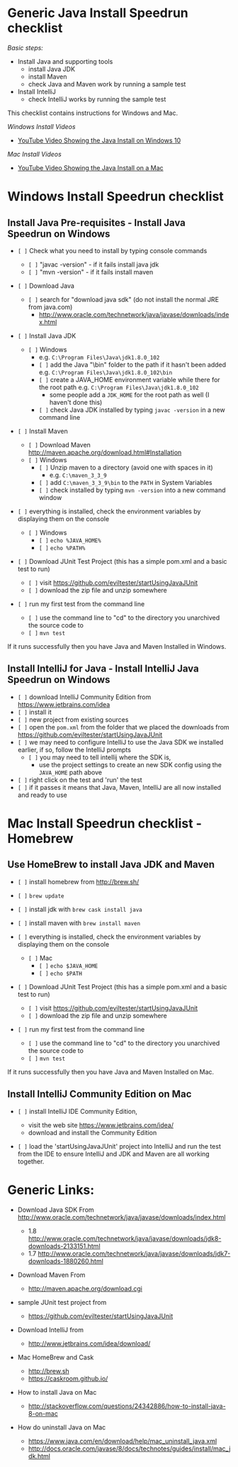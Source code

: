 # Generic Java Install Speedrun checklist

*Basic steps:*

- Install Java and supporting tools
    - install Java JDK
    - install Maven
    - check Java and Maven work by running a sample test
- Install IntelliJ
    - check IntelliJ works by running the sample test
        
This checklist contains instructions for Windows and Mac.
    

*Windows Install Videos*

* [YouTube Video Showing the Java Install on Windows 10](https://www.youtube.com/watch?v=j-46lYWAHF0)

*Mac Install Videos*

* [YouTube Video Showing the Java Install on a Mac](https://youtu.be/ff5ZsthcSZw)
    
# Windows Install Speedrun checklist

## Install Java Pre-requisites - Install Java Speedrun on Windows

* `[ ]` Check what you need to install by typing console commands
    * `[ ]` "javac -version"
          - if it fails install java jdk
    * `[ ]` "mvn -version"
          - if it fails install maven

* `[ ]` Download Java
    * `[ ]` search for "download java sdk" (do not install the normal JRE from java.com)
         - http://www.oracle.com/technetwork/java/javase/downloads/index.html

* `[ ]` Install Java JDK
    * `[ ]` Windows
        - e.g. `C:\Program Files\Java\jdk1.8.0_102`
        * `[ ]` add the Java "\bin" folder to the path if it hasn't been added
           e.g. `C:\Program Files\Java\jdk1.8.0_102\bin`
        * `[ ]` create a JAVA_HOME environment variable while there for the root path
            e.g. `C:\Program Files\Java\jdk1.8.0_102`
            - some people add a `JDK_HOME` for the root path as well (I haven't done this)
        * `[ ]` check Java JDK installed by typing `javac -version` in a new command line

* `[ ]` Install Maven
    * `[ ]` Download Maven http://maven.apache.org/download.html#Installation
    * `[ ]` Windows
        * `[ ]` Unzip maven to a directory (avoid one with spaces in it)
            - e.g. `C:\maven_3_3_9`
        * `[ ]` add `C:\maven_3_3_9\bin` to the `PATH` in System Variables
        * `[ ]` check installed by typing `mvn -version` into a new command window

* `[ ]` everything is installed, check the environment variables by displaying them on the console
    * `[ ]` Windows
        * `[ ]` `echo %JAVA_HOME%`
        * `[ ]` `echo %PATH%`


* `[ ]` Download JUnit Test Project (this has a simple pom.xml and a basic test to run)
    * `[ ]` visit https://github.com/eviltester/startUsingJavaJUnit
    * `[ ]` download the zip file and unzip somewhere

* `[ ]` run my first test from the command line
    * `[ ]` use the command line to "cd" to the directory you unarchived the source code to
    * `[ ]` `mvn test`

If it runs successfully then you have Java and Maven Installed in Windows.

## Install IntelliJ for Java  - Install IntelliJ Java Speedrun on Windows


* `[ ]`  download IntelliJ Community Edition from https://www.jetbrains.com/idea
* `[ ]`  install it
* `[ ]`  new project from existing sources
* `[ ]`  open the `pom.xml` from the folder that we  placed the downloads from https://github.com/eviltester/startUsingJavaJUnit
* `[ ]`  we may need to configure IntelliJ to use the Java SDK we installed earlier, if so, follow the IntelliJ prompts
    * `[ ]` you may need to tell intellij where the SDK is,
        - use the project settings to create an new SDK config
          using the `JAVA_HOME` path above
* `[ ]`  right click on the test and 'run' the test
* `[ ]`  if it passes it means that Java, Maven, IntelliJ are all now installed and ready to use
    
    
# Mac Install Speedrun checklist - Homebrew

## Use HomeBrew to install Java JDK and Maven

* `[ ]` install homebrew from http://brew.sh/
* `[ ]` `brew update`
* `[ ]` install jdk with `brew cask install java`
* `[ ]` install maven with `brew install maven`

* `[ ]` everything is installed, check the environment variables by displaying them on the console
    * `[ ]` Mac
        * `[ ]` `echo $JAVA_HOME`
        * `[ ]` `echo $PATH`

* `[ ]` Download JUnit Test Project (this has a simple pom.xml and a basic test to run)
    * `[ ]` visit https://github.com/eviltester/startUsingJavaJUnit
    * `[ ]` download the zip file and unzip somewhere

* `[ ]` run my first test from the command line
    * `[ ]` use the command line to "cd" to the directory you unarchived the source code to
    * `[ ]` `mvn test`

If it runs successfully then you have Java and Maven Installed on Mac.

## Install IntelliJ Community Edition on Mac 

* `[ ]` install IntelliJ IDE Community Edition,
    * visit the web site https://www.jetbrains.com/idea/ 
    * download and install the Community Edition
    
* `[ ]` load the 'startUsingJavaJUnit' project into IntelliJ and run the test from the IDE to ensure IntelliJ and JDK and Maven are all working together.    


Generic Links:
==============

+ Download Java SDK From
http://www.oracle.com/technetwork/java/javase/downloads/index.html
  - 1.8 http://www.oracle.com/technetwork/java/javase/downloads/jdk8-downloads-2133151.html
  - 1.7 http://www.oracle.com/technetwork/java/javase/downloads/jdk7-downloads-1880260.html

+ Download Maven From
    * http://maven.apache.org/download.cgi

+ sample JUnit test project from
    * https://github.com/eviltester/startUsingJavaJUnit

+ Download IntelliJ from
    * http://www.jetbrains.com/idea/download/

+ Mac HomeBrew and Cask
    * http://brew.sh
    * https://caskroom.github.io/

+ How to install Java on Mac
    * http://stackoverflow.com/questions/24342886/how-to-install-java-8-on-mac
    
+ How do uninstall Java on Mac
    * https://www.java.com/en/download/help/mac_uninstall_java.xml
    * http://docs.oracle.com/javase/8/docs/technotes/guides/install/mac_jdk.html